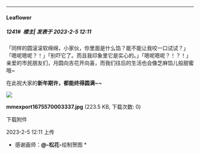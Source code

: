 
*****

####  Leaflower  
##### 1241#         楼主| 发表于 2023-2-5 12:11

「同样的圆滚滚软绵绵，小家伙，你里面是什么馅？能不能让我咬一口试试？」
「嗯呢嗯呢？！」「别吓它了。而且我印象里它是实心的。」「嗯呢嗯呢？！？！」
亲爱的市民朋友们，月圆向吉花开向喜，而我们往后的生活也会像芝麻馅儿般甜蜜哦~

在此祝大家的<strong>新年期许，都能终得圆满</strong><strong>~~</strong>

<img src="https://img.saraba1st.com/forum/202302/05/121133d9vc6uuuz9vj00do.jpg" referrerpolicy="no-referrer">

<strong>mmexport1675570003337.jpg</strong> (223.5 KB, 下载次数: 0)

下载附件

2023-2-5 12:11 上传

* 感谢画师：<strong>@-松花-</strong>绘制贺图 *

